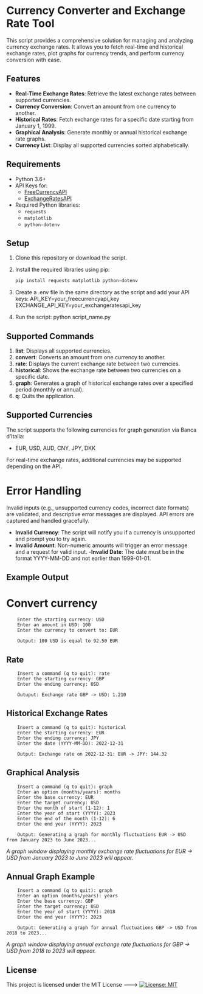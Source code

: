 # Currency Converter and Exchange Rate Tool

This script provides a comprehensive solution for managing and analyzing currency exchange rates. It allows you to fetch real-time and historical exchange rates, plot graphs for currency trends, and perform currency conversion with ease.

## Features

- **Real-Time Exchange Rates**: Retrieve the latest exchange rates between supported currencies.
- **Currency Conversion**: Convert an amount from one currency to another.
- **Historical Rates**: Fetch exchange rates for a specific date starting from January 1, 1999.
- **Graphical Analysis**: Generate monthly or annual historical exchange rate graphs.
- **Currency List**: Display all supported currencies sorted alphabetically.

## Requirements

- Python 3.6+
- API Keys for:
  - [FreeCurrencyAPI](https://freecurrencyapi.com/)
  - [ExchangeRatesAPI](https://exchangeratesapi.io/)
- Required Python libraries:
  - `requests`
  - `matplotlib`
  - `python-dotenv`

## Setup

1. Clone this repository or download the script.
2. Install the required libraries using pip:
   ```bash
   pip install requests matplotlib python-dotenv
   ```
3. Create a .env file in the same directory as the script and add your API keys:
    API_KEY=your_freecurrencyapi_key
    EXCHANGE_API_KEY=your_exchangeratesapi_key

4. Run the script:
    python script_name.py

## Supported Commands

1. **list**: Displays all supported currencies.
2. **convert**: Converts an amount from one currency to another.
3. **rate**: Displays the current exchange rate between two currencies.
4. **historical**: Shows the exchange rate between two currencies on a specific date.
5. **graph**: Generates a graph of historical exchange rates over a specified period (monthly or annual).
6. **q**: Quits the application.

## Supported Currencies
The script supports the following currencies for graph generation via Banca d’Italia:
- EUR, USD, AUD, CNY, JPY, DKK

For real-time exchange rates, additional currencies may be supported depending on the API.

# Error Handling
Invalid inputs (e.g., unsupported currency codes, incorrect date formats) are validated, and descriptive error messages are displayed.
API errors are captured and handled gracefully.
- **Invalid Currency**: The script will notify you if a currency is unsupported and prompt you to try again.
- **Invalid Amount**: Non-numeric amounts will trigger an error message and a request for valid input.
-**Invalid Date**: The date must be in the format YYYY-MM-DD and not earlier than 1999-01-01.

 ## Example Output
 # Convert currency
```
    Enter the starting currency: USD
    Enter an amount in USD: 100
    Enter the currency to convert to: EUR
    
    Output: 100 USD is equal to 92.50 EUR

```
## Rate
```
    Insert a command (q to quit): rate
    Enter the starting currency: GBP
    Enter the ending currency: USD
    
    Outuput: Exchange rate GBP -> USD: 1.210

```
## Historical Exchange Rates
```
    Insert a command (q to quit): historical
    Enter the starting currency: EUR
    Enter the ending currency: JPY
    Enter the date (YYYY-MM-DD): 2022-12-31
    
    Output: Exchange rate on 2022-12-31: EUR -> JPY: 144.32

```
## Graphical Analysis
```
    Insert a command (q to quit): graph
    Enter an option (months/years): months
    Enter the base currency: EUR
    Enter the target currency: USD
    Enter the month of start (1-12): 1
    Enter the year of start (YYYY): 2023
    Enter the end of the month (1-12): 6
    Enter the end year (YYYY): 2023

    Output: Generating a graph for monthly fluctuations EUR -> USD from January 2023 to June 2023...

```
*A graph window displaying monthly exchange rate fluctuations for EUR -> USD from January 2023 to June 2023 will appear.*

## Annual Graph Example
```
    Insert a command (q to quit): graph
    Enter an option (months/years): years
    Enter the base currency: GBP
    Enter the target currency: USD
    Enter the year of start (YYYY): 2018
    Enter the end year (YYYY): 2023

    Output: Generating a graph for annual fluctuations GBP -> USD from 2018 to 2023...

```
*A graph window displaying annual exchange rate fluctuations for GBP -> USD from 2018 to 2023 will appear.*

## License
This project is licensed under the MIT License --->  [![License: MIT](https://img.shields.io/badge/License-MIT-yellow.svg)](https://opensource.org/licenses/MIT)